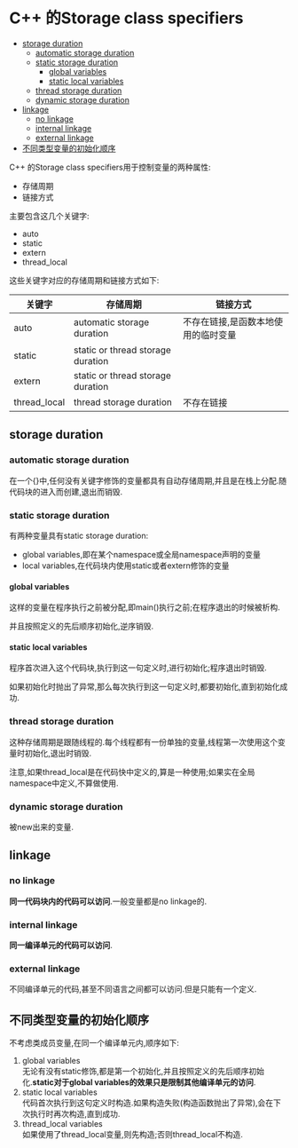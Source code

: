 C++ 的Storage class specifiers
===

<!-- TOC -->

- [storage duration](#storage-duration)
	- [automatic storage duration](#automatic-storage-duration)
	- [static storage duration](#static-storage-duration)
		- [global variables](#global-variables)
		- [static local variables](#static-local-variables)
	- [thread storage duration](#thread-storage-duration)
	- [dynamic storage duration](#dynamic-storage-duration)
- [linkage](#linkage)
	- [no linkage](#no-linkage)
	- [internal linkage](#internal-linkage)
	- [external linkage](#external-linkage)
- [不同类型变量的初始化顺序](#不同类型变量的初始化顺序)

<!-- /TOC -->

C++ 的Storage class specifiers用于控制变量的两种属性:
* 存储周期
* 链接方式

主要包含这几个关键字:
* auto
* static
* extern
* thread_local

这些关键字对应的存储周期和链接方式如下:

|关键字|存储周期|链接方式|
|-|-|-|
|auto|automatic storage duration|不存在链接,是函数本地使用的临时变量|
|static|static or thread storage duration ||
|extern|static or thread storage duration ||
|thread_local|thread storage duration|不存在链接|


## storage duration

### automatic storage duration

在一个{}中,任何没有关键字修饰的变量都具有自动存储周期,并且是在栈上分配.随代码块的进入而创建,退出而销毁.

### static storage duration

有两种变量具有static storage duration:
* global variables,即在某个namespace或全局namespace声明的变量
* local variables,在代码块内使用static或者extern修饰的变量

#### global variables

这样的变量在程序执行之前被分配,即main()执行之前;在程序退出的时候被析构.

并且按照定义的先后顺序初始化,逆序销毁.


#### static local variables


程序首次进入这个代码块,执行到这一句定义时,进行初始化;程序退出时销毁.

如果初始化时抛出了异常,那么每次执行到这一句定义时,都要初始化,直到初始化成功.


### thread storage duration

这种存储周期是跟随线程的.每个线程都有一份单独的变量,线程第一次使用这个变量时初始化,退出时销毁.

注意,如果thread_local是在代码快中定义的,算是一种使用;如果实在全局namespace中定义,不算做使用.

### dynamic storage duration

被new出来的变量.

## linkage

### no linkage

**同一代码块内的代码可以访问**.一般变量都是no linkage的.

### internal linkage

**同一编译单元的代码可以访问**.


### external linkage

不同编译单元的代码,甚至不同语言之间都可以访问.但是只能有一个定义.


## 不同类型变量的初始化顺序

不考虑类成员变量,在同一个编译单元内,顺序如下:

1. global variables  
	无论有没有static修饰,都是第一个初始化,并且按照定义的先后顺序初始化.**static对于global variables的效果只是限制其他编译单元的访问**.
2. static local variables  
	代码首次执行到这句定义时构造.如果构造失败(构造函数抛出了异常),会在下次执行时再次构造,直到成功.
3. thread_local variables  
	如果使用了thread_local变量,则先构造;否则thread_local不构造.